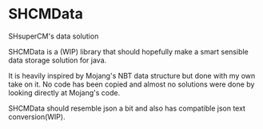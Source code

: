 # SHCMData
SHsuperCM's data solution



SHCMData is a (WIP) library that should hopefully make a smart sensible
data storage solution for java.

It is heavily inspired by Mojang's NBT data structure but done with my
own take on it. No code has been copied and almost no solutions were
done by looking directly at Mojang's code.

SHCMData should resemble json a bit and also has compatible json text
conversion(WIP).
